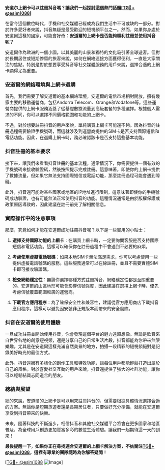 **安道尔上網卡可以註冊抖音嗎？讓我們一起探討這個熱門話題[[TG💪+ @esim1088](https://t.me/s/esim1088)]**

在當今這個數位時代，手機和社交媒體已經成為我們生活中不可或缺的一部分。對於許多愛好者來說，抖音無疑是最受歡迎的短視頻平台之一。然而，如果你身處於安道爾這樣的國家，可能會好奇：**安道爾的上網卡是否能夠順利註冊並使用抖音呢？**

安道爾作為歐洲的一個小國，以其美麗的山景和獨特的文化吸引著全球遊客。但對於長期居住或短期停留的旅客來說，如何在網絡連接方面獲得便利，一直是大家關注的焦點。特別是對於想要享受抖音等社交媒體服務的用戶來說，選擇合適的上網卡顯得尤為重要。

### 安道爾的網絡環境與上網卡選購

首先，我們需要了解安道爾的基本網絡環境。安道爾的電信市場相對開放，擁有幾家主要的移動運營商，包括Andorra Telecom、Orange和Vodafone等。這些運營商提供的上網卡服務涵蓋了從基礎數據流量到高級套餐的多種選擇。根據個人需求的不同，你可以選擇不同價格範圍和功能的上網卡。

不過，對於想要註冊抖音的用戶來說，單純購買上網卡可能還不夠。因為抖音的註冊過程需要驗證手機號碼，而這就涉及到運營商提供的SIM卡是否支持國際短信和電話功能。因此，在選購上網卡時，務必確認該卡是否支持這些基本功能。

### 抖音註冊的基本要求

接下來，讓我們來看看抖音註冊的基本流程。通常情況下，你需要提供一個有效的手機號碼來接收驗證碼，然後按照提示完成註冊。這意味著，即使你的上網卡提供了數據流量，但如果它無法支持國際短信或電話功能，那麼註冊過程可能會遇到障礙。

此外，抖音還可能對某些國家或地區的IP地址進行限制，這意味著即使你的手機號碼成功驗證，也有可能無法正常使用抖音的功能。這種情況通常是由於版權保護或政策原因導致的，因此建議在註冊前先了解相關信息。

### 實際操作中的注意事項

那麼，究竟如何才能在安道爾成功註冊抖音呢？以下是一些實用的小貼士：

1. **選擇支持國際功能的上網卡**：在購買上網卡時，一定要詢問客服是否支持國際短信和電話功能。這樣可以確保你在註冊過程中不會遇到不必要的麻煩。

2. **考慮使用虛擬電話號碼**：如果本地SIM卡無法滿足需求，你可以考慮使用一些提供虛擬電話號碼的服務。這些服務通常可以在線註冊，並且不需要實體SIM卡即可接收驗證碼。

3. **檢查網絡穩定性**：無論你選擇哪種方式註冊抖音，網絡穩定性都是至關重要的。安道爾的山區地形可能會影響信號強度，因此建議在選擇上網卡時，優先考慮信號覆蓋範圍較廣的運營商。

4. **下載官方應用程序**：為了確保安全性和兼容性，建議從官方應用商店下載抖音應用程序。這樣可以避免因安裝非正規版本而帶來的安全風險。

### 抖音在安道爾的使用體驗

一旦成功註冊並開始使用抖音，你會發現這個平台的魅力遠超想像。無論是欣賞來自世界各地的創意短視頻，還是分享自己的日常生活片段，抖音都能為你帶來無限樂趣。尤其是在安道爾這樣充滿自然美景的地方，拍攝一段精彩的短視頻絕對是記錄美好時光的最佳方式。

此外，抖音還擁有多樣化的創作工具和特效功能，讓每位用戶都能輕鬆打造出屬於自己的風格。對於喜愛社交互動的用戶來說，抖音還提供了強大的社群功能，讓你可以輕鬆結識志同道合的朋友。

### 總結與展望

總的來說，安道爾的上網卡是可以用來註冊抖音的，但需要根據具體情況選擇合適的方案。無論你是短期旅遊者還是長期居住者，只要做好充分準備，就能在安道爾享受到抖音帶來的快樂。

未來，隨著科技的不斷進步，相信抖音和其他社交媒體平台將會在更多國家和地區普及，為全球用戶創造更加豐富多彩的數位生活體驗。讓我們一起期待這一天的到来！

**最後提醒一下，如果你正在尋找適合安道爾的上網卡解決方案，不妨關注[TG💪+ @esim1088](https://t.me/s/esim1088)，這裡有專業的團隊隨時為你解答疑問！**

[[TG💪+ @esim1088](https://t.me/s/esim1088) ![Image](https://i.postimg.cc/4NQfJmqS/Snipaste-2025-05-13-00-14-12.png)]